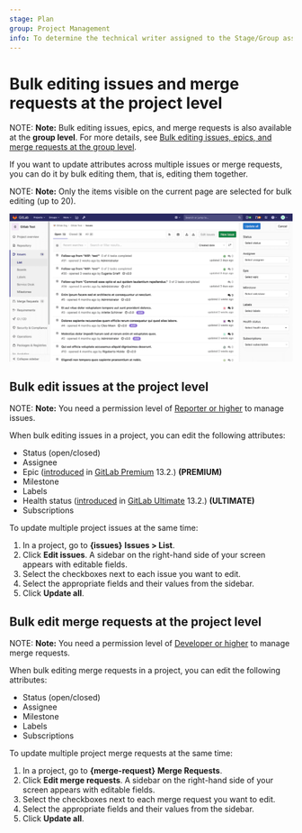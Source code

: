 ```yaml
---
stage: Plan
group: Project Management
info: To determine the technical writer assigned to the Stage/Group associated with this page, see https://about.gitlab.com/handbook/engineering/ux/technical-writing/#designated-technical-writers
---
```


# Bulk editing issues and merge requests at the project level

NOTE: **Note:**
Bulk editing issues, epics, and merge requests is also available at the **group level**.
For more details, see
[Bulk editing issues, epics, and merge requests at the group level](../group/bulk_editing/index.md).

If you want to update attributes across multiple issues or merge requests, you can do it
by bulk editing them, that is, editing them together.

NOTE: **Note:**
Only the items visible on the current page are selected for bulk editing (up to 20).

![Bulk editing](img/bulk-editing_v13_2.png)

## Bulk edit issues at the project level

NOTE: **Note:**
You need a permission level of [Reporter or higher](../permissions.md) to manage issues.

When bulk editing issues in a project, you can edit the following attributes:

- Status (open/closed)
- Assignee
- Epic ([introduced](https://gitlab.com/gitlab-org/gitlab/-/issues/210470) in
   [GitLab Premium](https://about.gitlab.com/pricing/) 13.2.) **(PREMIUM)**
- Milestone
- Labels
- Health status ([introduced](https://gitlab.com/gitlab-org/gitlab/-/issues/218395) in
   [GitLab Ultimate](https://about.gitlab.com/pricing/) 13.2.) **(ULTIMATE)**
- Subscriptions

To update multiple project issues at the same time:

1. In a project, go to **{issues}** **Issues > List**.
1. Click **Edit issues**. A sidebar on the right-hand side of your screen appears with editable fields.
1. Select the checkboxes next to each issue you want to edit.
1. Select the appropriate fields and their values from the sidebar.
1. Click **Update all**.

## Bulk edit merge requests at the project level

NOTE: **Note:**
You need a permission level of [Developer or higher](../permissions.md) to manage merge requests.

When bulk editing merge requests in a project, you can edit the following attributes:

- Status (open/closed)
- Assignee
- Milestone
- Labels
- Subscriptions

To update multiple project merge requests at the same time:

1. In a project, go to **{merge-request}** **Merge Requests**.
1. Click **Edit merge requests**. A sidebar on the right-hand side of your screen appears with
   editable fields.
1. Select the checkboxes next to each merge request you want to edit.
1. Select the appropriate fields and their values from the sidebar.
1. Click **Update all**.
